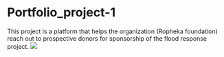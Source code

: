 # Portfolio_project-1
This project is a platform that helps the organization (Ropheka foundation) reach out to prospective donors for sponsorship of the flood response project.
![](https://github.com/Adeboye22/alxProject-rophekaFoundation.github.io/blob/bea46069b1325a45b69cfcbd5a6ca69ca05427da/Screenshot%20(12).png)
